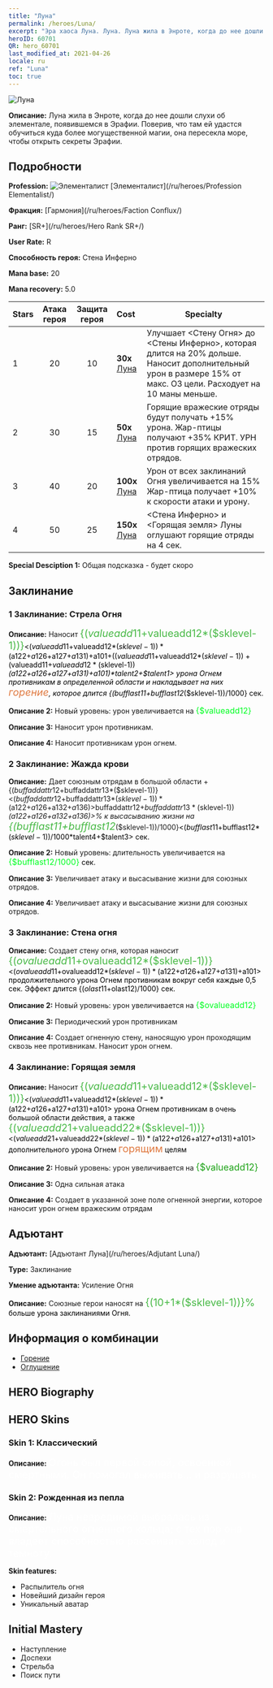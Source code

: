 ```yaml
---
title: "Луна"
permalink: /heroes/Luna/
excerpt: "Эра хаоса Луна. Луна. Луна жила в Энроте, когда до нее дошли слухи об элементале, появившемся в Эрафии. Поверив, что там ей удастся обучиться куда более могущественной магии, она пересекла море, чтобы открыть секреты Эрафии."
heroID: 60701
QR: hero_60701
last_modified_at: 2021-04-26
locale: ru
ref: "Luna"
toc: true
---
```

  ![Луна](/images/h/h_Luna.jpg)

 **Описание:** Луна жила в Энроте, когда до нее дошли слухи об элементале, появившемся в Эрафии. Поверив, что там ей удастся обучиться куда более могущественной магии, она пересекла море, чтобы открыть секреты Эрафии.
## Подробности
 **Profession:** ![Элементалист](/images/h/h_prof_14.png)  [Элементалист](/ru/heroes/Profession Elementalist/)

 **Фракция:** [Гармония](/ru/heroes/Faction Conflux/)

 **Ранг:** [SR+](/ru/heroes/Hero Rank SR+/)

 **User Rate:** R

 **Способность героя:** Стена Инферно

 **Mana base:** 20

 **Mana recovery:** 5.0


  | Stars | Атака героя | Защита героя | Cost |     Specialty     |
  |---------|:---------------:|:---------------:|:--|--------------------|
  |    1    | 20 | 10 | **30x** [Луна](/ItemsRU/her_378/) | Улучшает <Стену Огня> до <Стены Инферно>, которая длится на 20% дольше. Наносит дополнительный урон в размере 15% от макс. ОЗ цели. Расходует на 10 маны меньше. |
  |    2    | 30 | 15 | **50x** [Луна](/ItemsRU/her_378/) | Горящие вражеские отряды будут получать +15% урона. Жар-птицы получают +35% КРИТ. УРН против горящих вражеских отрядов. |
  |    3    | 40 | 20 | **100x** [Луна](/ItemsRU/her_378/) | Урон от всех заклинаний Огня увеличивается на 15% Жар-птица получает +10% к скорости атаки и урону. |
  |    4    | 50 | 25 | **150x** [Луна](/ItemsRU/her_378/) | <Стена Инферно> и <Горящая земля> Луны оглушают горящие отряды на 4 сек. |

 **Special Desciption 1:** Общая подсказка - будет скоро

## Заклинание
### 1 Заклинание: Стрела Огня
 **Описание:** Наносит <span style="color: #48b946;font-size:20px">{($valueadd11+$valueadd12*($sklevel-1))}</span><span style="color: black"><($valueadd11+$valueadd12*($sklevel-1))*($a122+$a126+$a127+$a131)+$a101+(($valueadd11+$valueadd12*($sklevel-1))+($valueadd11+$valueadd12*($sklevel-1))*($a122+$a126+$a127+$a131)+$a101)*$talent2+$talent1> урона Огнем противникам в определенной области и накладывает на них <span style="color: #e07c44;font-size:20px">горение</span><span style="color: black">, которое длится {($bufflast11+$bufflast12*($sklevel-1))/1000} сек.

 **Описание 2:** Новый уровень: урон увеличивается на <span style="color: #00ff22;font-size:16px">{$valueadd12}</span><span style="color: black">

 **Описание 3:** Наносит урон противникам.

 **Описание 4:** Наносит противникам урон огнем.

### 2 Заклинание: Жажда крови
 **Описание:** Дает союзным отрядам в большой области +{($buffaddattr12+$buffaddattr13*($sklevel-1))}<($buffaddattr12+$buffaddattr13*($sklevel-1))*($a122+$a126+$a132+$a136)>% к атаке и +{($buffaddattr22+$buffaddattr23*($sklevel-1))}<($buffaddattr12+$buffaddattr13*($sklevel-1))*($a122+$a126+$a132+$a136)>% к высасыванию жизни на <span style="color: #48b946;font-size:20px">{($bufflast11+$bufflast12*($sklevel-1))/1000}</span><span style="color: black"><($bufflast11+$bufflast12*($sklevel-1))/1000*$talent4+$talent3> сек.

 **Описание 2:** Новый уровень: длительность увеличивается на <span style="color: #00ff22;font-size:16px">{$bufflast12/1000}</span><span style="color: black"> сек.

 **Описание 3:** Увеличивает атаку и высасывание жизни для союзных отрядов.

 **Описание 4:** Увеличивает атаку и высасывание жизни для союзных отрядов.

### 3 Заклинание: Стена огня
 **Описание:** Создает стену огня, которая наносит <span style="color: #48b946;font-size:20px">{($ovalueadd11+$ovalueadd12*($sklevel-1))}</span><span style="color: black"><($ovalueadd11+$ovalueadd12*($sklevel-1))*($a122+$a126+$a127+$a131)+$a101> продолжительного урона Огнем противникам вокруг себя каждые 0,5 сек. Эффект длится {($olast11+$olast12)/1000} сек.

 **Описание 2:** Новый уровень: урон увеличивается на <span style="color: #00ff22;font-size:16px">{$ovalueadd12}</span><span style="color: black">

 **Описание 3:** Периодический урон противникам

 **Описание 4:** Создает огненную стену, наносящую урон проходящим сквозь нее противникам. Наносит урон огнем.

### 4 Заклинание: Горящая земля
 **Описание:** Наносит <span style="color: #48b946;font-size:20px">{($valueadd11+$valueadd12*($sklevel-1))}</span><span style="color: black"><($valueadd11+$valueadd12*($sklevel-1))*($a122+$a126+$a127+$a131)+$a101> урона Огнем противникам в очень большой области действия, а также <span style="color: #48b946;font-size:20px">{($valueadd21+$valueadd22*($sklevel-1))}</span><span style="color: black"><($valueadd21+$valueadd22*($sklevel-1))*($a122+$a126+$a127+$a131)+$a101> дополнительного урона Огнем <span style="color: #e07c44;font-size:20px">горящим</span><span style="color: black"> целям

 **Описание 2:** Новый уровень: урон увеличивается на <span style="color: #1ca216;font-size:18px">{$valueadd12}</span><span style="color: black">

 **Описание 3:** Одна сильная атака

 **Описание 4:** Создает в указанной зоне поле огненной энергии, которое наносит урон огнем вражеским отрядам


## Адъютант

 **Адъютант:**  [Адъютант Луна](/ru/heroes/Adjutant Luna/) 

 **Type:**  Заклинание 

 **Умение адъютанта:**  Усиление Огня 

 **Описание:** Союзные герои наносят на <span style="color: #48b946;font-size:20px">{(10+1*($sklevel-1))}%</span><span style="color: black"> больше урона заклинаниями Огня.

## Информация о комбинации

* [Горение](/ru/combination/Горение/) 
* [Оглушение](/ru/combination/Оглушение/) 

## HERO Biography

## HERO Skins
### Skin 1: **Классический**

 **Описание:** <span style="color: #ffffff;font-size:20px">Огонь был первой силой, освоенной смертными. Он помогал выживать... и разрушать.</span>


### Skin 2: **Рожденная из пепла**

 **Описание:** <span style="color: #ffffff;font-size:20px">Луна невредимой выбралась из смертельного огненного кольца; с тех пор она владеет способностью рассеивать холод и темноту. </span>

 **Skin features:** 

   - Распылитель огня
   - Новейший дизайн героя
   - Уникальный аватар


## Initial Mastery
   - Наступление
   - Доспехи
   - Стрельба
   - Поиск пути
